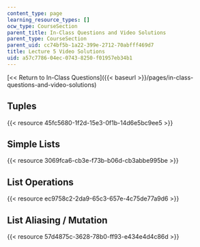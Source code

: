 ```yaml
---
content_type: page
learning_resource_types: []
ocw_type: CourseSection
parent_title: In-Class Questions and Video Solutions
parent_type: CourseSection
parent_uid: cc74bf5b-1a22-399e-2712-70abfff469d7
title: Lecture 5 Video Solutions
uid: a57c7786-04ec-0743-8250-f01957eb34b1
---
```


[\<\< Return to In-Class Questions]({{< baseurl >}}/pages/in-class-questions-and-video-solutions)

Tuples
------

{{< resource 45fc5680-1f2d-15e3-0f1b-14d6e5bc9ee5 >}}

Simple Lists
------------

{{< resource 3069fca6-cb3e-f73b-b06d-cb3abbe995be >}}

List Operations
---------------

{{< resource ec9758c2-2da9-65c3-657e-4c75de77a9d6 >}}

List Aliasing / Mutation
------------------------

{{< resource 57d4875c-3628-78b0-ff93-e434e4d4c86d >}}